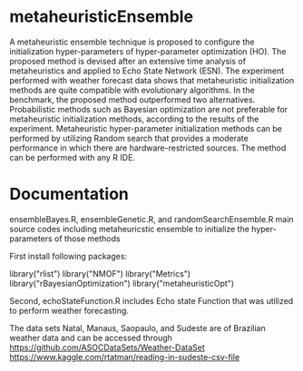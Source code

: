 # metaheuristicEnsemble

A metaheuristic ensemble technique is proposed to configure the initialization hyper-parameters of hyper-parameter optimization (HO). The proposed method is devised after an extensive time analysis of metaheuristics and applied to Echo State Network (ESN). The experiment performed with weather forecast data shows that metaheuristic initialization methods are quite compatible with evolutionary algorithms. In the benchmark, the proposed method outperformed two alternatives. Probabilistic methods such as Bayesian optimization are not preferable for metaheuristic initialization methods, according to the results of the experiment. Metaheuristic hyper-parameter initialization methods can be performed by utilizing Random search that provides a moderate performance in which there are hardware-restricted sources. The method can be performed with any R IDE.

# Documentation

ensembleBayes.R, ensembleGenetic.R, and randomSearchEnsemble.R main source codes including metaheuricstic ensemble to initialize the hyper-parameters of those methods 

First install following packages:

library("rlist")
library("NMOF")
library("Metrics")
library("rBayesianOptimization")
library("metaheuristicOpt")

Second, echoStateFunction.R includes Echo state Function that was utilized to perform weather forecasting.

The data sets Natal, Manaus, Saopaulo, and Sudeste are of Brazilian weather data and can be accessed through
 https://github.com/ASOCDataSets/Weather-DataSet
 https://www.kaggle.com/rtatman/reading-in-sudeste-csv-file

